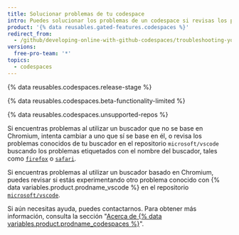 ```yaml
---
title: Solucionar problemas de tu codespace
intro: Puedes solucionar los problemas de un codespace si revisas los problemas conocidos en el repositorio `microsoft/vscode`.
product: '{% data reusables.gated-features.codespaces %}'
redirect_from:
  - /github/developing-online-with-github-codespaces/troubleshooting-your-codespace
versions:
  free-pro-team: '*'
topics:
  - codespaces
---
```


{% data reusables.codespaces.release-stage %}

{% data reusables.codespaces.beta-functionality-limited %}

{% data reusables.codespaces.unsupported-repos %}

Si encuentras problemas al utilizar un buscador que no se base en Chromium, intenta cambiar a uno que sí se base en él, o revisa los problemas conocidos de tu buscador en el repositorio `microsoft/vscode` buscando los problemas etiquetados con el nombre del buscador, tales como [`firefox`](https://github.com/microsoft/vscode/issues?q=is%3Aissue+is%3Aopen+label%3Afirefox) o [`safari`](https://github.com/Microsoft/vscode/issues?q=is%3Aopen+is%3Aissue+label%3Asafari).

Si encuentras problemas al utilizar un buscador basado en Chromium, puedes revisar si estás experimentando otro problema conocido con {% data variables.product.prodname_vscode %} en el repositorio [`microsoft/vscode`](https://github.com/microsoft/vscode/issues).

Si aún necesitas ayuda, puedes contactarnos. Para obtener más información, consulta la sección "[Acerca de {% data variables.product.prodname_codespaces %}](/github/developing-online-with-codespaces/about-codespaces#contacting-us-about-codespaces)".
